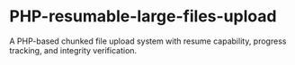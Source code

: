 # PHP-resumable-large-files-upload
A PHP-based chunked file upload system with resume capability, progress tracking, and integrity verification.
